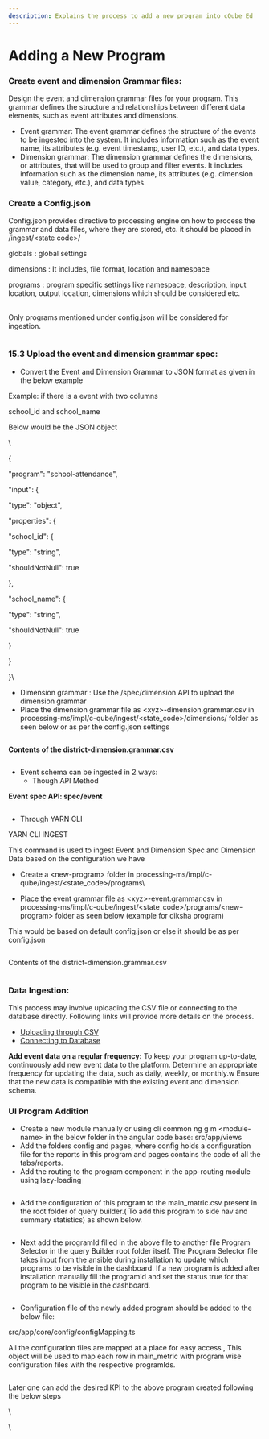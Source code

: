 ```yaml
---
description: Explains the process to add a new program into cQube Ed
---
```


# Adding a New Program

### Create event and dimension Grammar files:&#x20;

Design the event and dimension grammar files for your program. This grammar defines the structure and relationships between different data elements, such as event attributes and dimensions.

* Event grammar: The event grammar defines the structure of the events to be ingested into the system. It includes information such as the event name, its attributes (e.g. event timestamp, user ID, etc.), and data types.
* Dimension grammar: The dimension grammar defines the dimensions, or attributes, that will be used to group and filter events. It includes information such as the dimension name, its attributes (e.g. dimension value, category, etc.), and data types.

### Create a Config.json

Config.json provides directive to processing engine on how to process the grammar and data files, where they are stored, etc. it should be placed in /ingest/\<state code>/&#x20;

globals : global settings

dimensions : It includes, file format, location and namespace

programs : program specific settings like namespace, description, input location, output location, dimensions which should be considered etc.

\
Only programs mentioned under config.json will be considered for ingestion.

<figure><img src="https://lh4.googleusercontent.com/94rz7Ht5A0rWOEcm6PWJ6U5RWObR2oMCSJXg0OrwbO8U4DLsUakBg8EZK5VBO01NjKajQrNl-OAa9jzWJ1hNW0OyMzvVQuuKKAYAlQLkR4avrqF_dnmxcNG2Pki_ZFZ_KVtvaPkTvI3aoT8H0z0I_Cg" alt=""><figcaption></figcaption></figure>

### 15.3 Upload the event and dimension grammar spec:

* Convert the Event and Dimension Grammar to JSON format as given in the below example

Example: if there is a event with two columns

&#x20;   school\_id and school\_name&#x20;

Below would be the JSON object

\


{

&#x20;    "program": "school-attendance",

&#x20;    "input": {

&#x20;        "type": "object",

&#x20;        "properties": {

&#x20;           "school\_id": {

&#x20;              "type": "string",

&#x20;              "shouldNotNull": true

&#x20;            },

&#x20;           "school\_name": {

&#x20;                "type": "string",

&#x20;               "shouldNotNull": true

&#x20;            }

}

}\


* Dimension grammar : Use the /spec/dimension API to upload the dimension grammar
* Place the dimension grammar file as \<xyz>-dimension.grammar.csv in processing-ms/impl/c-qube/ingest/\<state\_code>/dimensions/ folder as seen below or as per the config.json settings

<figure><img src="https://lh3.googleusercontent.com/kY4bfdcuNteynNJrD_NsHvdcg8pnobTwhfLB9I_gJkeA9dHrbyrh_P6HtRGT_mF6bVYKyNUFSZ7-gLJ7NYJuH4t0wxJ0LhjDjMTqMdVzU0cv2klQflcQL--llS8Zxu3lgX91Nr9tuS0KW90CpE-PIqI" alt=""><figcaption></figcaption></figure>

**Contents of the district-dimension.grammar.csv**

<figure><img src="https://lh5.googleusercontent.com/aMDK7TGW7ONHajVCISgCURej1h_VirtHq_N_R232ViM-0AKANXGQZ3AmnVAsxp-9BsA9zCN0psm-u1B7Cf1RaWqiASH5txS_Hsh2ZksTO1exiSyGncUYdLQaNhjv-ZWVx5yFsay5gZeMP_it52Sd5Pg" alt=""><figcaption></figcaption></figure>

* Event schema can be ingested in 2 ways: &#x20;
  * Though API Method

**Event spec API: spec/event**

<figure><img src="https://lh3.googleusercontent.com/DrupXNPiAW9-ZyqMUYteKKKhzhXhSaT3lVJEYxT-LH5ynRqX1SuJQTRTcs_Sgra5fMyv_EAHhm2BMdY1SXgfgDHLRbsiipCBW6r-h1sU5Q8urwgGtE6t2phHbNmqtOa9j_lhf4piljvmuAAnFHW9tl0" alt=""><figcaption></figcaption></figure>

* Through YARN CLI

YARN CLI INGEST

This command is used to ingest Event and Dimension Spec and Dimension Data based on the configuration we have

* Create a \<new-program> folder in processing-ms/impl/c-qube/ingest/\<state\_code>/programs\

* Place the event grammar file as \<xyz>-event.grammar.csv in processing-ms/impl/c-qube/ingest/\<state\_code>/programs/\<new-program> folder as seen below (example for diksha program)

This would be based on default config.json or else it should be as per config.json

<figure><img src="https://lh4.googleusercontent.com/MXwUFOjitgjvhYpoAzjZIgIVYTYtfcTr_JJ5UK3HIh_v3kM9hYLMx43dXgTn4B5s_FfOUQ-boHcHI8eWWqGtZrRf6bbOcu0ZysRsNnJJGEKxswX4pJ__3Q69vJ0EQxciWl-Vz63N9PTWFou6Df_efrE" alt=""><figcaption></figcaption></figure>

Contents of the district-dimension.grammar.csv

<figure><img src="https://lh4.googleusercontent.com/74XJs0gO8v9HCRYFtj6UYcFqDzXKzk-h-HVnPKh5lMUdE69I6XUtpR7xkQUdM9w39dnwY6pQmwltmUJh_CZxXh0EZeWiZ56ecYHBCvh29embc2s0T8uR0TVXU-XMT28R3z-J3j6QpxyjPBkYtVD3TVg" alt=""><figcaption></figcaption></figure>

### Data Ingestion:&#x20;

This process may involve uploading the CSV file or connecting to the database directly. Following links will provide more details on the process.

* [Uploading through CSV](broken-reference)
* [Connecting to Database](broken-reference)

**Add event data on a regular frequency:** To keep your program up-to-date, continuously add new event data to the platform. Determine an appropriate frequency for updating the data, such as daily, weekly, or monthly.w Ensure that the new data is compatible with the existing event and dimension schema.

### UI Program Addition

* Create a new module manually or using cli common ng g m \<module-name> in the below folder in the angular code base: src/app/views
* Add the folders config and pages, where config holds a configuration file for the reports in this program and pages contains the code of all the tabs/reports.
* Add the routing to the program component in the app-routing module using lazy-loading

<figure><img src="https://lh5.googleusercontent.com/5jp9HOEX24O3pU1qomvK1K-TUm5Tje1cqODomTY9kxwSqgK5paqkyLTaJeVt96H2tqjoMwsu_IPk6LdzgtYuhXJdXiIO2Lp0PbEm_Gx4tQ8_35LdxOL2zcQ5to94LBl9miclCtpV98IU-coMYD4giPw" alt=""><figcaption></figcaption></figure>

* Add the configuration of this program to the main\_matric.csv present in the root folder of query builder.( To add this program to side nav and summary statistics) as shown below.

<figure><img src="https://lh5.googleusercontent.com/C5MX471pQ3wkaeUMxk2b6m-DESKg5eR6DZ98TebG70dJKwe6i6y7GbtP2UWU0xrLRjL62S0iHJQLsDhSadRENe-hxakPhapeLSEcgB88O0r9qOb0Lit2X6hNHrvcD59yZWn7dXw-QWhdlKm6k13b8L4" alt=""><figcaption></figcaption></figure>

* Next add the programId filled in the above file to another file Program Selector in the query Builder root folder itself. The Program Selector file takes input from the ansible during installation to update which programs to be visible in the dashboard. If a new program is added after installation manually fill the programId and set the status true for that program to be visible in the dashboard.

<figure><img src="https://lh3.googleusercontent.com/ZmR3QT4W0BoD2xFvnxxFrBuoP2HlAoyyekf3i7HeG6ixAXUanwUnAA7v3joZvNvX0D2VtAgJqLDS9wZEh1E0dwejin8E83YSCFPhzaPhZpl9A390ABQWlkuAI3kIKMmldBnDdjdao4y2B2sObX6VeA4" alt=""><figcaption></figcaption></figure>

* Configuration file of the newly added program should be added to the below file:

src/app/core/config/configMapping.ts



All the configuration files are mapped at a place for easy access , This object will be used to map each row in  main\_metric with program wise configuration files with the respective programIds.

<figure><img src="https://lh5.googleusercontent.com/hzRqczmIjAsrQz6MpSGPmnh6hIVO5_Iq8Hut922WAqTZgh495fPLdnozAsUUynvcZWly-PWhZtL_mFR3560MNxJVCCgtomPa6U0-9x2qTFOAgdqy02cJxra_LIoyGzaGNh9oQQpZR1Shi2QW--_jqSk" alt=""><figcaption></figcaption></figure>



Later one can add the desired KPI to the above program created following the below steps

\


\
